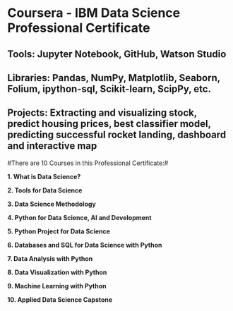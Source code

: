 # Coursera - IBM Data Science Professional Certificate
## Tools: Jupyter Notebook, GitHub, Watson Studio

## Libraries: Pandas, NumPy, Matplotlib, Seaborn, Folium, ipython-sql, Scikit-learn, ScipPy, etc.

## Projects: Extracting and visualizing stock, predict housing prices, best classifier model, predicting successful rocket landing, dashboard and interactive map

#There are 10 Courses in this Professional Certificate:#

**1. What is Data Science?**

**2. Tools for Data Science**

**3. Data Science Methodology**

**4. Python for Data Science, AI and Development**

**5. Python Project for Data Science**

**6. Databases and SQL for Data Science with Python**

**7. Data Analysis with Python**

**8. Data Visualization with Python**

**9. Machine Learning with Python**

**10. Applied Data Science Capstone**
